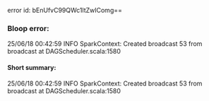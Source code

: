 error id: bEnUfvC99QWc1ltZwIComg==
### Bloop error:

25/06/18 00:42:59 INFO SparkContext: Created broadcast 53 from broadcast at DAGScheduler.scala:1580
#### Short summary: 

25/06/18 00:42:59 INFO SparkContext: Created broadcast 53 from broadcast at DAGScheduler.scala:1580